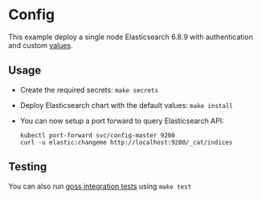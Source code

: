 # Config

This example deploy a single node Elasticsearch 6.8.9 with authentication and
custom [values][].


## Usage

* Create the required secrets: `make secrets`

* Deploy Elasticsearch chart with the default values: `make install`

* You can now setup a port forward to query Elasticsearch API:

  ```
  kubectl port-forward svc/config-master 9200
  curl -u elastic:changeme http://localhost:9200/_cat/indices
  ```


## Testing

You can also run [goss integration tests][] using `make test`


[goss integration tests]: https://github.com/elastic/helm-charts/tree/6.8/elasticsearch/examples/config/test/goss.yaml
[values]: https://github.com/elastic/helm-charts/tree/6.8/elasticsearch/examples/config/values.yaml
